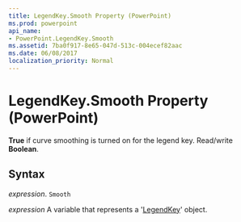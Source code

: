 ```yaml
---
title: LegendKey.Smooth Property (PowerPoint)
ms.prod: powerpoint
api_name:
- PowerPoint.LegendKey.Smooth
ms.assetid: 7ba0f917-8e65-047d-513c-004ecef82aac
ms.date: 06/08/2017
localization_priority: Normal
---
```



# LegendKey.Smooth Property (PowerPoint)

 **True** if curve smoothing is turned on for the legend key. Read/write **Boolean**.


## Syntax

 _expression_. `Smooth`

 _expression_ A variable that represents a '[LegendKey](PowerPoint.LegendKey.md)' object.


